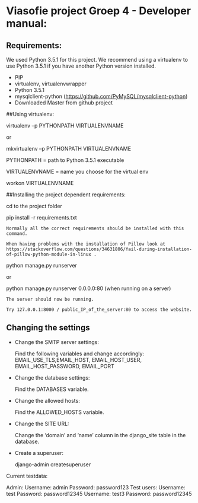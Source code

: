 #  Viasofie project Groep 4 - Developer manual:

## Requirements: 


We used Python 3.5.1 for this project. We recommend using a virtualenv to use Python 3.5.1 if you have another Python version installed.
-	PIP
-	virtualenv, virtualenvwrapper
-	Python 3.5.1
-	mysqlclient-python (https://github.com/PyMySQL/mysqlclient-python)
-	Downloaded Master from github project


##Using virtualenv:


virtualenv –p PYTHONPATH VIRTUALENVNAME

or

mkvirtualenv –p PYTHONPATH VIRTUALENVNAME

PYTHONPATH = path to Python 3.5.1 executable

VIRTUALENVNAME = name you choose for the virtual env

workon VIRTUALENVNAME


##Installing the project dependent requirements:


cd to the project folder

pip install  -r requirements.txt

	Normally all the correct requirements should be installed with this command.
	
	When having problems with the installation of Pillow look at https://stackoverflow.com/questions/34631806/fail-during-installation-of-pillow-python-module-in-linux . 
	
python manage.py runserver

or

python manage.py runserver 0.0.0.0:80 (when running on a server)

	The server should now be running.
	
	Try 127.0.0.1:8000 / public_IP_of_the_server:80 to access the website.
	
	
## Changing the settings

- Change the SMTP server settings:

	Find the following variables and change accordingly: EMAIL_USE_TLS,EMAIL_HOST, EMAIL_HOST_USER, EMAIL_HOST_PASSWORD, EMAIL_PORT


- Change the database settings:

	Find the DATABASES variable.


- Change the allowed hosts:

	Find the ALLOWED_HOSTS variable.


- Change the SITE URL:

	Change the ‘domain’ and ‘name’ column in the django_site table in the database.


- Create a superuser:

	django-admin createsuperuser


Current testdata:


Admin:
	Username: admin
	Password: password123
Test users:
	Username: test
	Password: password12345
	Username: test3
	Password: password12345

